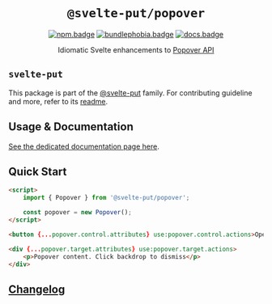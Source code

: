 <div align="center">

# `@svelte-put/popover`

[![npm.badge]][npm] [![bundlephobia.badge]][bundlephobia] [![docs.badge]][docs]

Idiomatic Svelte enhancements to [Popover API](https://developer.mozilla.org/en-US/docs/Web/API/Popover_API)

</div>

## `svelte-put`

This package is part of the [@svelte-put][github.monorepo] family. For contributing guideline and more, refer to its [readme][github.monorepo].

## Usage & Documentation

[See the dedicated documentation page here][docs].

## Quick Start

```html
<script>
	import { Popover } from '@svelte-put/popover';

	const popover = new Popover();
</script>

<button {...popover.control.attributes} use:popover.control.actions>Open me Popover</button>

<div {...popover.target.attributes} use:popover.target.actions>
	<p>Popover content. Click backdrop to dismiss</p>
</div>
```

## [Changelog][github.changelog]

<!-- github specifics -->

[github.monorepo]: https://github.com/vnphanquang/svelte-put
[github.changelog]: https://github.com/vnphanquang/svelte-put/blob/main/packages/popover/CHANGELOG.md
[github.issues]: https://github.com/vnphanquang/svelte-put/issues?q=

<!-- heading badge -->

[npm.badge]: https://img.shields.io/npm/v/@svelte-put/popover
[npm]: https://www.npmjs.com/package/@svelte-put/popover
[bundlephobia.badge]: https://img.shields.io/bundlephobia/minzip/@svelte-put/popover?label=minzipped
[bundlephobia]: https://bundlephobia.com/package/@svelte-put/popover
[repl]: https://svelte.dev/repl/9e5f9ee41c2c45aa8523993e357f6e78
[repl.badge]: https://img.shields.io/static/v1?label=&message=Svelte+REPL&logo=svelte&logoColor=fff&color=ff3e00
[docs]: https://svelte-put.vnphanquang.com/docs/popover
[docs.badge]: https://img.shields.io/badge/-Docs%20Site-blue
